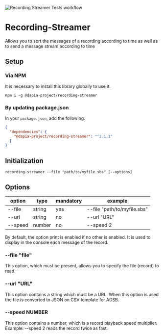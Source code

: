 ![Recording Streamer Tests workflow](https://github.com/DApIA-Project/Recording-Streamer/actions/workflows/node-tests.yml/badge.svg)

# Recording-Streamer

Allows you to sort the messages of a recording according to time as well as to send a message stream according to time

## Setup

### Via NPM

It is necessary to install this library globally to use it.

```console
npm i -g @dapia-project/recording-streamer
```

### By updating package.json

In your `package.json`, add the following:

```json
{
  "dependencies": {
    "@dapia-project/recording-streamer": "^2.1.1"
  }
}
```

## Initialization

```shell
recording-streamer --file "path/to/myfile.sbs" [--options]
```

## Options

| option        | type    | mandatory | example                     |
| ------------- | ------- | --------- | --------------------------- |
| --file        | string  | yes       | --file "path/to/myfile.sbs" |
| --url         | string  | no        | --url "URL"                 |
| --speed       | number  | no        | --speed 2                   |

By default, the option print is enabled if no other is enabled. It is used to display in the console each message of the record.


### --file "file"

This option, which must be present, allows you to specify the file (record) to read.

### --url "URL"

This option contains a string which must be a URL. When this option is used the file is converted to JSON on CSV template for ADSB.

### --speed NUMBER

This option contains a number, which is a record playback speed multiplier. Example: --speed 2 reads the record twice as fast.
